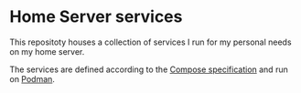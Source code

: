 # Home Server services

This repositoty houses a collection of services I run for my personal needs on my home server.

The services are defined according to the [Compose specification](https://compose-spec.io/) and run on [Podman](https://podman.io/).
